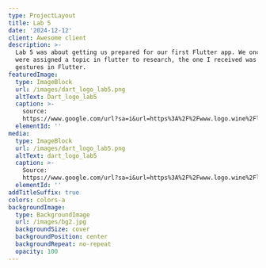 ```yaml
---
type: ProjectLayout
title: Lab 5
date: '2024-12-12'
client: Awesome client
description: >-
  Lab 5 was about getting us prepared for our first Flutter app. We once again
  were assigned a topic in flutter to research, the one I received was handling
  gestures in Flutter. 
featuredImage:
  type: ImageBlock
  url: /images/dart_logo_lab5.png
  altText: Dart_logo_lab5
  caption: >-
    source:
    https://www.google.com/url?sa=i&url=https%3A%2F%2Fwww.logo.wine%2Flogo%2FDart_%2528programming_language%2529&psig=AOvVaw20yInt6Gi79F9CcWCxgWn-&ust=1734070476861000&source=images&cd=vfe&opi=89978449&ved=0CBQQjRxqFwoTCPDdn4jKoYoDFQAAAAAdAAAAABAE
  elementId: ''
media:
  type: ImageBlock
  url: /images/dart_logo_lab5.png
  altText: dart_logo_lab5
  caption: >-
    Source:
    https://www.google.com/url?sa=i&url=https%3A%2F%2Fwww.logo.wine%2Flogo%2FDart_%2528programming_language%2529&psig=AOvVaw20yInt6Gi79F9CcWCxgWn-&ust=1734070476861000&source=images&cd=vfe&opi=89978449&ved=0CBQQjRxqFwoTCPDdn4jKoYoDFQAAAAAdAAAAABAE
  elementId: ''
addTitleSuffix: true
colors: colors-a
backgroundImage:
  type: BackgroundImage
  url: /images/bg2.jpg
  backgroundSize: cover
  backgroundPosition: center
  backgroundRepeat: no-repeat
  opacity: 100
---
```

